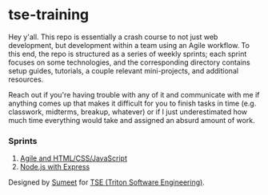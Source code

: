 # tse-training
Hey y'all. This repo is essentially a crash course to not just web development, but development within a team using an Agile workflow. To this end, the repo is structured as a series of weekly sprints; each sprint focuses on some technologies, and the corresponding directory contains setup guides, tutorials, a couple relevant mini-projects, and additional resources.

Reach out if you're having trouble with any of it and communicate with me if anything comes up that makes it difficult for you to finish tasks in time (e.g. classwork, midterms, breakup, whatever) or if I just underestimated how much time everything would take and assigned an absurd amount of work.

### Sprints
1. [Agile and HTML/CSS/JavaScript](https://github.com/sumeet-bansal/tse-training/tree/master/sprint-1)
2. [Node.js with Express](https://github.com/sumeet-bansal/tse-training/tree/master/sprint-2)

Designed by [Sumeet](https://github.com/sumeet-bansal/) for [TSE (Triton Software Engineering)](http://tc.ucsd.edu).
